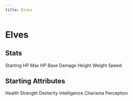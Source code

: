 ```yaml
---
title: Elves
---
```


# Elves

## Stats

Starting HP
Max HP
Base Damage
Height
Weight
Speed

## Starting Attributes

Health
Strength
Dexterity
Intelligence
Charisma
Perception
